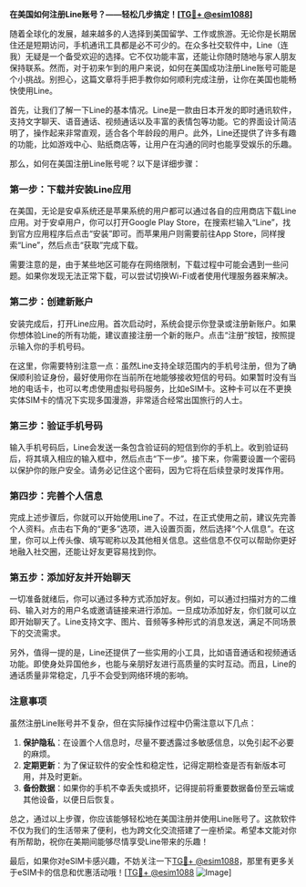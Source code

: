 **在美国如何注册Line账号？——轻松几步搞定！[[TG💪+ @esim1088](https://t.me/s/esim1088)]**

随着全球化的发展，越来越多的人选择到美国留学、工作或旅游。无论你是长期居住还是短期访问，手机通讯工具都是必不可少的。在众多社交软件中，Line（连我）无疑是一个备受欢迎的选择。它不仅功能丰富，还能让你随时随地与家人朋友保持联系。然而，对于初来乍到的用户来说，如何在美国成功注册Line账号可能是个小挑战。别担心，这篇文章将手把手教你如何顺利完成注册，让你在美国也能畅快使用Line。

首先，让我们了解一下Line的基本情况。Line是一款由日本开发的即时通讯软件，支持文字聊天、语音通话、视频通话以及丰富的表情包等功能。它的界面设计简洁明了，操作起来非常直观，适合各个年龄段的用户。此外，Line还提供了许多有趣的功能，比如游戏中心、贴纸商店等，让用户在沟通的同时也能享受娱乐的乐趣。

那么，如何在美国注册Line账号呢？以下是详细步骤：

### 第一步：下载并安装Line应用

在美国，无论是安卓系统还是苹果系统的用户都可以通过各自的应用商店下载Line应用。对于安卓用户，你可以打开Google Play Store，在搜索栏输入“Line”，找到官方应用程序后点击“安装”即可。而苹果用户则需要前往App Store，同样搜索“Line”，然后点击“获取”完成下载。

需要注意的是，由于某些地区可能存在网络限制，下载过程中可能会遇到一些问题。如果你发现无法正常下载，可以尝试切换Wi-Fi或者使用代理服务器来解决。

### 第二步：创建新账户

安装完成后，打开Line应用。首次启动时，系统会提示你登录或注册新账户。如果你想体验Line的所有功能，建议直接注册一个新的账户。点击“注册”按钮，按照提示输入你的手机号码。

在这里，你需要特别注意一点：虽然Line支持全球范围内的手机号注册，但为了确保顺利验证身份，最好使用你在当前所在地能够接收短信的号码。如果暂时没有当地的电话卡，也可以考虑使用虚拟号码服务，比如eSIM卡。这种卡可以在不更换实体SIM卡的情况下实现多国漫游，非常适合经常出国旅行的人士。

### 第三步：验证手机号码

输入手机号码后，Line会发送一条包含验证码的短信到你的手机上。收到验证码后，将其填入相应的输入框中，然后点击“下一步”。接下来，你需要设置一个密码以保护你的账户安全。请务必记住这个密码，因为它将在后续登录时发挥作用。

### 第四步：完善个人信息

完成上述步骤后，你就可以开始使用Line了。不过，在正式使用之前，建议先完善个人资料。点击右下角的“更多”选项，进入设置页面，然后选择“个人信息”。在这里，你可以上传头像、填写昵称以及其他相关信息。这些信息不仅可以帮助你更好地融入社交圈，还能让好友更容易找到你。

### 第五步：添加好友并开始聊天

一切准备就绪后，你可以通过多种方式添加好友。例如，可以通过扫描对方的二维码、输入对方的用户名或邀请链接来进行添加。一旦成功添加好友，你们就可以立即开始聊天了。Line支持文字、图片、音频等多种形式的消息发送，满足不同场景下的交流需求。

另外，值得一提的是，Line还提供了一些实用的小工具，比如语音通话和视频通话功能。即使身处异国他乡，也能与亲朋好友进行高质量的实时互动。而且，Line的通话质量非常稳定，几乎不会受到网络环境的影响。

### 注意事项

虽然注册Line账号并不复杂，但在实际操作过程中仍需注意以下几点：

1. **保护隐私**：在设置个人信息时，尽量不要透露过多敏感信息，以免引起不必要的麻烦。
2. **定期更新**：为了保证软件的安全性和稳定性，记得定期检查是否有新版本可用，并及时更新。
3. **备份数据**：如果你的手机不幸丢失或损坏，记得提前将重要数据备份至云端或其他设备，以便日后恢复。

总之，通过以上步骤，你应该能够轻松地在美国注册并使用Line账号了。这款软件不仅为我们的生活带来了便利，也为跨文化交流搭建了一座桥梁。希望本文能对你有所帮助，祝你在美期间能够尽情享受Line带来的乐趣！

最后，如果你对eSIM卡感兴趣，不妨关注一下[TG💪+ @esim1088](https://t.me/s/esim1088)，那里有更多关于eSIM卡的信息和优惠活动哦！[[TG💪+ @esim1088](https://t.me/s/esim1088) ![Image](https://i.postimg.cc/4NQfJmqS/Snipaste-2025-05-13-00-14-12.png)]